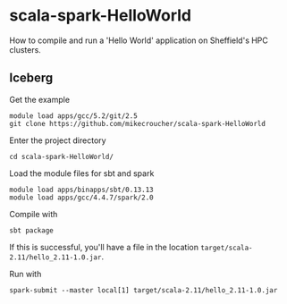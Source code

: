# scala-spark-HelloWorld
How to compile and run a 'Hello World' application on Sheffield's HPC clusters.

## Iceberg

Get the example

```
module load apps/gcc/5.2/git/2.5
git clone https://github.com/mikecroucher/scala-spark-HelloWorld
```

Enter the project directory

```
cd scala-spark-HelloWorld/
```

Load the module files for sbt and spark

```
module load apps/binapps/sbt/0.13.13 
module load apps/gcc/4.4.7/spark/2.0
```

Compile with 

```
sbt package
```

If this is successful, you'll have a file in the location `target/scala-2.11/hello_2.11-1.0.jar`.

Run with

```
spark-submit --master local[1] target/scala-2.11/hello_2.11-1.0.jar
```
